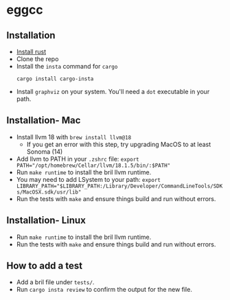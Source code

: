 # eggcc

## Installation
- [Install rust](https://www.rust-lang.org/tools/install)
- Clone the repo
- Install the `insta` command for `cargo`
  ```
  cargo install cargo-insta
  ```
- Install `graphviz` on your system. You'll need a `dot` executable in your path.

## Installation- Mac
- Install llvm 18 with `brew install llvm@18`  
  - If you get an error with this step, try upgrading MacOS to at least Sonoma (14)
- Add llvm to PATH in your `.zshrc` file: `export PATH="/opt/homebrew/Cellar/llvm/18.1.5/bin/:$PATH"`
- Run `make runtime` to install the bril llvm runtime.
- You may need to add LSystem to your path: `export LIBRARY_PATH="$LIBRARY_PATH:/Library/Developer/CommandLineTools/SDKs/MacOSX.sdk/usr/lib"`
- Run the tests with `make` and ensure things build and run without errors.


## Installation- Linux
- Run `make runtime` to install the bril llvm runtime.
- Run the tests with `make` and ensure things build and run without errors.



## How to add a test
- Add a bril file under `tests/`.
- Run `cargo insta review` to confirm the output for the new file.
